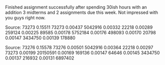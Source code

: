 Finished assignment successfully after spending 30ish hours with an addition 3 midterms and 2 assignments due this week. Not impressed with you guys right now.

Source: 73273
0.15511 73273
0.00437 5042916
0.00332 22218
0.00289 259124
0.00225 89585
0.00178 5752184
0.00176 498093
0.00170 20798
0.00147 3434750
0.00139 178880

Source: 73276
0.15578 73276
0.00501 5042916
0.00364 22218
0.00297 73273
0.00199 20150591
0.00169 169136
0.00147 64646
0.00145 3434750
0.00137 216932
0.00131 6897402
